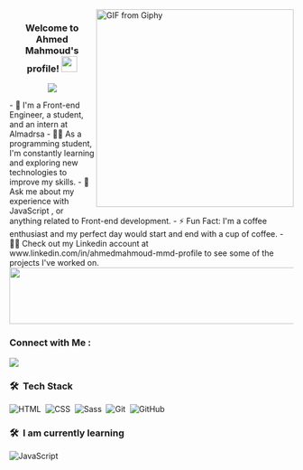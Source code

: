 
<img src="https://media.giphy.com/media/qgQUggAC3Pfv687qPC/giphy.gif" margin="0 auto"  align="right" width="350" height="auto" alt="GIF from Giphy">
<h3 align="center" widht="100%">
  Welcome to Ahmed Mahmoud's profile!
  <img src="https://media.giphy.com/media/hvRJCLFzcasrR4ia7z/giphy.gif" width="28">
</h3>
<!-- Typing SVG by DenverCoder1 - https://github.com/DenverCoder1/readme-typing-svg -->
<p align="center">
  <a href="https://github.com/DenverCoder1/readme-typing-svg"><img src="https://readme-typing-svg.herokuapp.com/?lines=Front-End%20Engineer;Always%20learning%20new%20things&font=Fira%20Code&center=true&width=440&height=45&color=f75c7e&vCenter=true&size=22"></a>
</p> 
- 🏢 I'm a Front-end Engineer, a student, and an intern at Almadrsa
- 👨‍💻 As a programming student, I'm constantly learning and exploring new technologies to improve my skills.
- 💬 Ask me about my experience with JavaScript , or anything related to Front-end development.
- ⚡ Fun Fact: I'm a coffee enthusiast and my perfect day would start and end with a cup of coffee.
- 👨‍💻 Check out my Linkedin account at www.linkedin.com/in/ahmedmahmoud-mmd-profile to see some of the projects I've worked on.


 <img src="https://github.com/Govindv7555/Govindv7555/blob/main/49e76e0596857673c5c80c85b84394c1.gif" width=1000px height=100px>
 
### Connect with Me :
<a href="https://www.linkedin.com/in/ahmedmahmoud-mmd-profile" target="_blank">
  <img src="https://img.shields.io/badge/-Ahmed%20Mahmoud-0077B5?style=for-the-badge&logo=Linkedin&logoColor=white" />
</a>

### 🛠 &nbsp;Tech Stack
![HTML](https://img.shields.io/badge/-HTML-05122A?style=flat&logo=HTML5)&nbsp;
![CSS](https://img.shields.io/badge/-CSS-05122A?style=flat&logo=CSS3&logoColor=1572B6)&nbsp;
![Sass](https://img.shields.io/badge/-Sass-05122A?style=flat&logo=sass)&nbsp;
![Git](https://img.shields.io/badge/-Git-05122A?style=flat&logo=git)&nbsp;
![GitHub](https://img.shields.io/badge/-GitHub-05122A?style=flat&logo=github)&nbsp;


### 🛠 &nbsp;I am currently learning
![JavaScript](https://img.shields.io/badge/-JavaScript-05122A?style=flat&logo=javascript)&nbsp;

